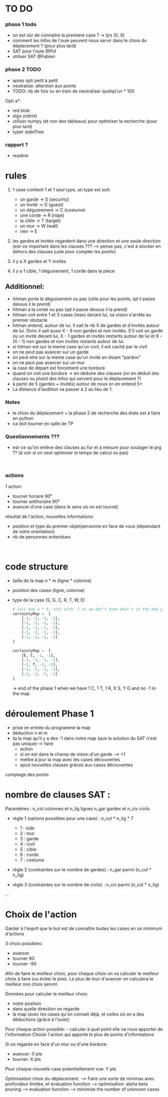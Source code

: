 # TO DO 
### phase 1 todo 
- on est sûr de connaitre la premiere case ? -> tjrs (0, 0)
- comment les infos de l'ouie peuvent nous servir dans le choix du déplacement ? (pour plus tard)
- SAT pour l'ouie @Pol
- utiliser SAT @Fabien

### phase 2 TODO 
- apres opti petit à petit
- neutralize: attention aux points
- TODO: nb de fois vu en train de neutraliser quelqu’un * 100

Opti a*: 
- red blob 
- algo zobrist
- utiliser numpy (et non des tableaux) pour optimiser la recherche (pour plus tard)
- typer stateTree

### rapport ? 
- readme

# rules 

1. 1 case contient 1 et 1 seul type, un type est soit: 
    - un garde -> S (security)
    - un invité -> G (guest)
    - un déguisement -> C (costume)
    - une corde -> R (rope)
    - la cible -> T (target)
    - un mur -> W (wall)
    - rien -> E 

2. les gardes et invités regardent dans une direction et une seule direction (est-ce important dans les clauses ??? --> pense pas, c'est à stocker en dehors des clauses juste pour compter les points)

3. il y a X gardes et Y invités

4. il y a 1 cible, 1 déguisement, 1 corde dans la piece 



## Additionnel: 
- hitman porte le déguisement ou pas (utile pour les points, qd il passe dessus il le prend)
- hitman a la corde ou pas (qd il passe dessus il la prend)
- hitman voit entre 1 et 3 cases (max) devant lui, sa vision s'arrête au premier obstacle
- hitman entend, autour de lui. Il sait le nb X de gardes et d'invités autour de lui. Donc il sait aussi X - 9 non gardes et non invités.
S'il voit un garde ou un invité devant lui, X - 1 gardes et invités restants autour de lui et 9 - (X - 1) non gardes et non invités restants autour de lui. 
- si hitman est sur la meme case qu'un civil, il est caché par le civil
- on ne peut pas avancer sur un garde
- on peut etre sur la meme case qu'un invité en disant "pardon"
- on ne peut pas avancer sur un mur
- la case de départ est forcement une bordure
- quand on voit une bordure -> en déduire des clauses (on en déduit des clauses ou plutot des infos qui servent pour le déplacement ?) 
- à partir de 5 (gardes + invités) autour de nous on en entend 5+
- La distance d'audition va passer à 2 au lieu de 1.


### Notes
- le choix du déplacement + la phase 2 de recherche des états est à faire en python
- ca doit tourner en salle de TP 

### Questionnements ???
- est-ce qu'on enlève des clauses au fur et à mesure pour soulager le prg ?? (à voir si on veut optimiser le temps de calcul ou pas)


<br>

### actions 
1 action: 
- tourner horaire 90°
- tourner antihoraire 90°
- avancer d’une case (dans le sens où on est tourné)

résultat de l'action, nouvelles informations: 
- position et type du premier objet/personne en face de vous (dépendant de votre orientation)
- nb de personnes entendues

<br>

# code structure 
- taille de la map n * m (ligne * colonne)
- position des cases (ligne, colonne)
- type de la case (S, G, C, R, T, W, E)

    ```python 
    # init map 4 * 5, init with -1 as we don't know what's in the map yet
    certaintyMap =  [
        [-1, -1, -1, -1],
        [-1, -1, -1, -1],
        [-1, -1, -1, -1],
        [-1, -1, -1, -1],
        [-1, -1, -1, -1]
    ]

    certaintyMap =  [
        [E, C, -1, -1],
        [-1, -1, -1, -1],
        [-1, T, -1, -1],
        [-1, -1, -1, -1],
        [-1, -1, -1, -1]
    ]

    ```

    -> end of the phase 1 when we have 1 C, 1 T, 1 R, X S, Y G and no -1 in the map

# déroulement Phase 1

- prise en entrée du programme la map 
- déduction n et m
- tq la map qu'il y a des -1 dans notre map (que la solution du SAT n'est pas unique)--> faire
    - action 
    - si on est dans le champ de vision d'un garde --> +1
    - mettre à jour la map avec les cases découvertes
    - ajout nouvelles clauses grâces aux cases découvertes 

comptage des points 

# nombre de clauses SAT :
Paramètres :
n_col colonnes et n_lig lignes
n_gar gardes et n_civ civils

- règle 1 (options possibles pour une case) : n_col * n_lig * 7
    - 1 : vide
    - 2 : mur
    - 3 : garde
    - 4 : civil
    - 5 : cible
    - 6 : corde
    - 7 : costume

- règle 2 (contraintes sur le nombre de gardes) : n_gar parmi (n_col * n_lig)

- règle 3 (contraintes sur le nombre de civils) : n_civ parmi (n_col * n_lig)

...

# Choix de l'action
Garder à l'esprit que le but est de connaître toutes les cases en un minimum d'actions

3 choix possibles: 
- avancer
- tourner 90
- tourner -90

Afin de faire le meilleur choix, pour chaque choix on va calculer le meilleur choix à faire (ou éviter le pire).
Le plus de tour d'avancer on calculera le meilleur nos choix seront.

Données pour calculer le meilleur choix: 
- notre position
- dans quelle direction on regarde
- la map (avec les cases qu'on connait déjà, et celles où on a des déductions (grâce à l'ouie))

Pour chaque action possible: 
    - calculer à quel point elle va nous apporter de l'information
Choisir l'action qui apporte le plus de points d'informations

Si on regarde en face d'un mur ou d'une bordure:
- avancer: 0 pts
- tourner: X pts

Pour chaque nouvelle case potentiellement vue: Y pts

Optimisation choix du déplacement:
--> Faire une sorte de minimax avec profondeur limitée, et évaluation function 
--> optimisation: alpha beta pruning
--> evaluation function --> minimize the number of unknown cases

